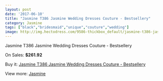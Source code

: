 ```yaml
---
layout: post
date: '2017-06-10'
title: "Jasmine T386 Jasmine Wedding Dresses Couture - Bestsellery"
category: Jasmine
tags: ["black","bridesmaid","unique","couture","wedding"]
image: http://img.hectodress.com/9586-thickbox_default/jasmine-t386-jasmine-wedding-dresses-couture-bestsellery.jpg
---
```

Jasmine T386 Jasmine Wedding Dresses Couture - Bestsellery

On Sales: **$261.92**
<a href="https://www.hectodress.com/jasmine/4811-jasmine-t386-jasmine-wedding-dresses-couture-bestsellery.html"><amp-img layout="responsive" width="600" height="600" src="//img.hectodress.com/9586-thickbox_default/jasmine-t386-jasmine-wedding-dresses-couture-bestsellery.jpg" alt="Jasmine T386 Jasmine Wedding Dresses Couture - Bestsellery 0" /></a>
<a href="https://www.hectodress.com/jasmine/4811-jasmine-t386-jasmine-wedding-dresses-couture-bestsellery.html"><amp-img layout="responsive" width="600" height="600" src="//img.hectodress.com/9587-thickbox_default/jasmine-t386-jasmine-wedding-dresses-couture-bestsellery.jpg" alt="Jasmine T386 Jasmine Wedding Dresses Couture - Bestsellery 1" /></a>

Buy it: [Jasmine T386 Jasmine Wedding Dresses Couture - Bestsellery](https://www.hectodress.com/jasmine/4811-jasmine-t386-jasmine-wedding-dresses-couture-bestsellery.html "Jasmine T386 Jasmine Wedding Dresses Couture - Bestsellery")

View more: [Jasmine](https://www.hectodress.com/79-jasmine "Jasmine")